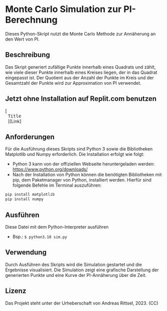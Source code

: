 # Monte Carlo Simulation zur PI-Berechnung

Dieses Python-Skript nutzt die Monte Carlo Methode zur Annäherung an den Wert von PI.

## Beschreibung

Das Skript generiert zufällige Punkte innerhalb eines Quadrats und zählt, wie viele dieser Punkte innerhalb eines Kreises liegen, der in das Quadrat eingepasst ist. Der Quotient aus der Anzahl der Punkte im Kreis und der Gesamtzahl der Punkte wird zur Approximation von PI verwendet.

## Jetzt ohne Installation auf Replit.com benutzen
[<kbd> <br> Title <br> </kbd>][Link]



## Anforderungen

Für die Ausführung dieses Skripts sind Python 3 sowie die Bibliotheken Matplotlib und Numpy erforderlich. Die Installation erfolgt wie folgt:

- Python 3 kann von der offiziellen Webseite heruntergeladen werden: https://www.python.org/downloads/
- Nach der Installation von Python können die benötigten Bibliotheken mit pip, dem Paketmanager von Python, installiert werden. Hierfür sind folgende Befehle im Terminal auszuführen:

```bash
pip install matplotlib
pip install numpy
```
## Ausführen
Diese Datei mit dem Python-Interpreter ausführen
- Bsp.: ```$ python3.10 sim.py```

## Verwendung
Durch Ausführen des Skripts wird die Simulation gestartet und die Ergebnisse visualisiert. Die Simulation zeigt eine grafische Darstellung der generierten Punkte und eine Kurve der PI-Annäherung über die Zeit.

## Lizenz
Das Projekt steht unter der Urheberschaft von Andreas Rittsel, 2023. (CC)

